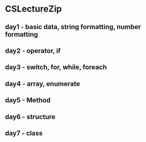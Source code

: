 # CSLectureZip

## day1 - basic data, string formatting, number formatting
## day2 - operator, if
## day3 - switch, for, while, foreach
## day4 - array, enumerate
## day5 - Method
## day6 - structure
## day7 - class
